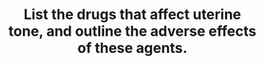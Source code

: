 ---
title: "List the drugs that affect uterine tone, and outline the adverse effects of these agents."
entityType: SAQ
exam: PEX
college: ANZCA
year: 2013
sitting: B
question: 14
passRate: 38
EC_expectedDomains:
- "To pass the question, candidates were required to recognise that drugs could both increase and decrease uterine tone."
- "They were also required to list at least five or six drugs which affected uterine tone and provide an accurate outline of their side effect profiles."
- "Drugs that increase uterine tone, which earned marks, were: oxytocin derivatives; ergot alkaloids; and prostaglandins (PGE2, PGE1 and PGF2?)."
- "Tocolytic drugs which scored marks were: NSAIDS; dihydropyridine calcium channel blockers (nifedipine); nitrates; β2 agonists; volatile anaesthetic agents; magnesium; and oxytocin receptor antagonists."
EC_extraCredit:
- "Extra credit was awarded for including more drugs, with side effect profiles, from the above list."
- "Marks were also awarded for realising that all oxytocics pose a risk of uterine rupture and foetal compromise if given prior to delivery."
- "Similarly, credit was given for mention that tocolytics increase the risk of post partum haemorrhage."
EC_errorsCommon:
- "Common sources of error included incorrect details of the side effects of these classes of drugs, especially the haemodynamic consequences of oxytocics."
- "Many candidates did not mention the possibility of ADH like effects with oxytocin, which although uncommon, do need to be borne in mind when delivering the drug as an infusion for induction of labour."
- "Another common misbelief was that nifedipine causes bradycardia, rather than a reflex tachycardia."
- "The haemodynamic effects of magnesium (which occur at high plasma concentrations) also tended to be overstated at the expense of more common side effects."
- "This may have been because many answers classified magnesium as an “effective calcium channel blocker”."
- "A host of drugs, having no effect on uterine tone, were also given."
- "Many candidates gave lengthy discussions on the mechanism of action, dosing regimen and specific indications for the drugs, which would have used valuable time and did not attract any marks."
---